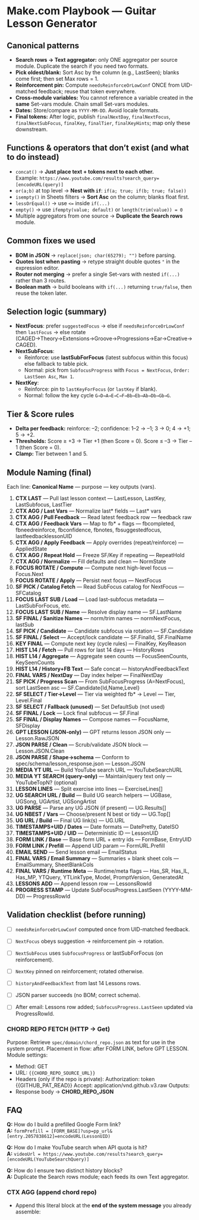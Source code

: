 # Make.com Playbook — Guitar Lesson Generator

## Canonical patterns
- **Search rows → Text aggregator:** only ONE aggregator per source module. Duplicate the search if you need two formats.
- **Pick oldest/blank:** Sort Asc by the column (e.g., LastSeen); blanks come first; then set Max rows = 1.
- **Reinforcement pin:** Compute `needsReinforceOrLowConf` ONCE from UID-matched feedback; reuse that token everywhere.
- **Cross-module variables:** You cannot reference a variable created in the **same** Set-vars module. Chain small Set-vars modules.
- **Dates:** Store/compare as `YYYY-MM-DD`. Avoid locale formats.
- **Final tokens:** After logic, publish `finalNextDay`, `finalNextFocus`, `finalNextSubFocus`, `finalKey`, `finalTier`, `finalKeyHints`; map only these downstream.

## Functions & operators that **don’t exist** (and what to do instead)
- `concat()` → **Just place text + tokens next to each other.**  
  Example: `https://www.youtube.com/results?search_query=` `[encodeURL(query)]`
- `or(a;b)` at top level → **Nest with `if`**: `if(a; true; if(b; true; false))`
- `isempty()` in Sheets filters → **Sort Asc** on the column; blanks float first.
- `lessOrEqual()` → use `<=` inside `if(...)`
- `empty()` → use `ifempty(value; default)` or `length(trim(value)) = 0`
- Multiple aggregators from one source → **Duplicate the Search rows** module.

## Common fixes we used
- **BOM in JSON** → `replace(json; char(65279); "")` before parsing.
- **Quotes lost when pasting** → retype straight double quotes `"` in the expression editor.
- **Router not merging** → prefer a single Set-vars with nested `if(...)` rather than 3 routes.
- **Boolean math** → build booleans with `if(...)` returning `true/false`, then reuse the token later.

## Selection logic (summary)
- **NextFocus**: prefer `suggestedFocus` → else if `needsReinforceOrLowConf` then `lastFocus` → else rotate (CAGED→Theory→Extensions→Groove→Progressions→Ear→Creative→CAGED).
- **NextSubFocus**:
  - Reinforce: use **lastSubForFocus** (latest subfocus within this focus) else fallback to table pick.
  - Normal: pick from `SubfocusProgress` with `Focus = NextFocus`, `Order: LastSeen Asc`, `Max 1`.
- **NextKey**:
  - Reinforce: pin to `lastKeyForFocus` (or `lastKey` if blank).
  - Normal: follow the key cycle `G→D→A→E→C→F→Bb→Eb→Ab→Db→Gb→G`.

## Tier & Score rules
- **Delta per feedback:** reinforce: –2; confidence: 1–2 → –1; 3 → 0; 4 → +1; 5 → +2.
- **Thresholds:** Score ≥ +3 → Tier +1 (then Score = 0). Score ≤ –3 → Tier –1 (then Score = 0).
- **Clamp:** Tier between 1 and 5.

## Module Naming (final)

Each line: **Canonical Name** — purpose — key outputs (vars).

1. **CTX LAST** — Pull last lesson context — LastLesson, LastKey, LastSubfocus, LastTier
2. **CTX AGG / Last Vars** — Normalize last* fields — Last* vars
3. **CTX AGG / Pull Feedback** — Read latest feedback row — feedback raw
4. **CTX AGG / Feedback Vars** — Map to fb* + flags — fbcompleted, fbneedreinforce, fbconfidence, fbnotes, fbsuggestedfocus, lastfeedbacklessonUID
5. **CTX AGG / Apply Feedback** — Apply overrides (repeat/reinforce) — AppliedState
6. **CTX AGG / Repeat Hold** — Freeze SF/Key if repeating — RepeatHold
7. **CTX AGG / Normalize** — Fill defaults and clean — NormState
8. **FOCUS ROTATE / Compute** — Compute next high-level focus — Focus.Next
9. **FOCUS ROTATE / Apply** — Persist next focus — NextFocus
10. **SF PICK / Catalog Fetch** — Read SubFocus catalog for NextFocus — SFCatalog
11. **FOCUS LAST SUB / Load** — Load last-subfocus metadata — LastSubForFocus, etc.
12. **FOCUS LAST SUB / Name** — Resolve display name — SF.LastName
13. **SF FINAL / Sanitize Names** — norm/trim names — normNextFocus, lastSub
14. **SF PICK / Candidate** — Candidate subfocus via rotation — SF.Candidate
15. **SF FINAL / Select** — Accept/lock candidate — SF.FinalId, SF.FinalName
16. **KEY FINAL** — Compute next key (cycle rules) — FinalKey, KeyReason
17. **HIST L14 / Fetch** — Pull rows for last 14 days — HistoryRows
18. **HIST L14 / Aggregate** — Aggregate seen counts — FocusSeenCounts, KeySeenCounts
19. **HIST L14 / History+FB Text** — Safe concat — historyAndFeedbackText
20. **FINAL VARS / NextDay** — Day index helper — FinalNextDay
21. **SF PICK / Progress Scan** — From SubFocusProgress (A=NextFocus), sort LastSeen asc — SF.Candidate{Id,Name,Level}
22. **SF SELECT / Tier→Level** — Tier via weighted fb* → Level — Tier, Level.Final
23. **SF SELECT / Fallback (unused)** — Set DefaultSub (not used)
24. **SF FINAL / Lock** — Lock final subfocus — SF.Final
25. **SF FINAL / Display Names** — Compose names — FocusName, SFDisplay
26. **GPT LESSON (JSON-only)** — GPT returns lesson JSON only — Lesson.RawJSON
27. **JSON PARSE / Clean** — Scrub/validate JSON block — Lesson.JSON.Clean
28. **JSON PARSE / Shape→schema** — Conform to spec/schema/lesson_response.json — Lesson.JSON
29. **MEDIA YT URL** — Build YouTube search URL — YouTubeSearchURL
30. **MEDIA YT SEARCH (query-only)** — Maintain/query text only — YouTubeTopN? (optional)
31. **LESSON LINES** — Split exercise into lines — ExerciseLines[]
32. **UG SEARCH URL / Build** — Build UG search helpers — UGBase, UGSong, UGArtist, UGSongArtist
33. **UG PARSE** — Parse any UG JSON (if present) — UG.Results[]
34. **UG NBEST / Vars** — Choose/present N best or tidy — UG.Top[]
35. **UG URL / Build** — Final UG link(s) — UG.URL
36. **TIMESTAMPS+UID / Dates** — Date formats — DatePretty, DateISO
37. **TIMESTAMPS+UID / UID** — Deterministic ID — LessonUID
38. **FORM LINK / Base** — Base form URL + entry ids — FormBase, EntryUID
39. **FORM LINK / Prefill** — Append UID param — FormURL.Prefill
40. **EMAIL SEND** — Send lesson email — EmailStatus
41. **FINAL VARS / Email Summary** — Summaries + blank sheet cols — EmailSummary, SheetBlankCols
42. **FINAL VARS / Runtime Meta** — Runtime/meta flags — Has_SR, Has_IL, Has_MP, YTQuery, YTLinkType, Model, PromptVersion, GeneratedAt
43. **LESSONS ADD** — Append lesson row — LessonsRowId
44. **PROGRESS STAMP** — Update SubFocusProgress.LastSeen (YYYY-MM-DD) — ProgressRowId


## Validation checklist (before running)
- [ ] `needsReinforceOrLowConf` computed once from UID-matched feedback.
- [ ] `NextFocus` obeys suggestion → reinforcement pin → rotation.
- [ ] `NextSubFocus` uses `SubfocusProgress` or lastSubForFocus (on reinforcement).
- [ ] `NextKey` pinned on reinforcement; rotated otherwise.
- [ ] `historyAndFeedbackText` from last 14 Lessons rows.
- [ ] JSON parser succeeds (no BOM; correct schema).
- [ ] After email: Lessons row added; `SubfocusProgress.LastSeen` updated via ProgressRowId.


### CHORD REPO FETCH (HTTP → Get)
Purpose: Retrieve `spec/domain/chord_repo.json` as text for use in the system prompt.
Placement in flow: after FORM LINK, before GPT LESSON.
Module settings:
- Method: GET
- URL: `{{CHORD_REPO_SOURCE_URL}}`
- Headers (only if the repo is private):
 Authorization: token {{GITHUB_PAT_READ}}
  Accept: application/vnd.github.v3.raw
Outputs:
- Response body → **CHORD_REPO_JSON**


## FAQ
**Q:** How do I build a prefilled Google Form link?  
**A:** `formPrefill = [FORM_BASE]?usp=pp_url&[entry.2057838612]=encodeURL(LessonUID)`

**Q:** How do I make YouTube search when API quota is hit?  
**A:** `videoUrl = https://www.youtube.com/results?search_query=` `[encodeURL(YouTubeSearchQuery)]`

**Q:** How do I ensure two distinct history blocks?  
**A:** Duplicate the Search rows module; each feeds its own Text aggregator.



### CTX AGG (append chord repo)
- Append this literal block at the **end of the system message** you already assemble:

